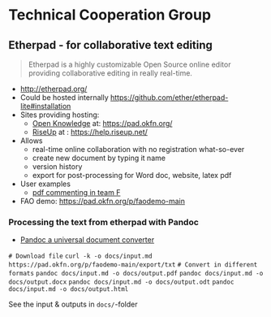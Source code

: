 Technical Cooperation Group
========================================


Etherpad - for collaborative text editing
----------------------------------------

>Etherpad is a highly customizable Open Source online editor providing collaborative editing in really real-time.

- <http://etherpad.org/>
- Could be hosted internally <https://github.com/ether/etherpad-lite#installation>
- Sites providing hosting:
    - [Open Knowledge](https://okfn.org/) at: <https://pad.okfn.org/>
    - [RiseUp](https://help.riseup.net/) at : <https://help.riseup.net/>
- Allows
    - real-time online collaboration with no registration what-so-ever
    - create new document by typing it name
    - version history
    - export for post-processing for Word doc, website, latex pdf
- User examples
    - [pdf commenting in team F](http://koti.kapsi.fi/~muuankarski/fao/GSPB15/comment.html)
- FAO demo: <https://pad.okfn.org/p/faodemo-main>

### Processing the text from etherpad with Pandoc

- [Pandoc a universal document converter](http://pandoc.org/)

`# Download file`
`curl -k -o docs/input.md https://pad.okfn.org/p/faodemo-main/export/txt`
`# Convert in different formats`
`pandoc docs/input.md -o docs/output.pdf`
`pandoc docs/input.md -o docs/output.docx`
`pandoc docs/input.md -o docs/output.odt`
`pandoc docs/input.md -o docs/output.html`

See the input & outputs in `docs/`-folder